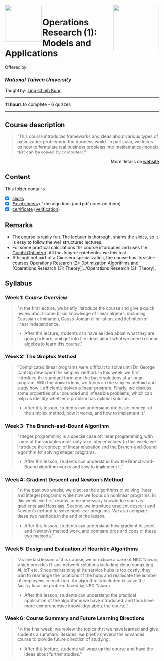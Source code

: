 <a href="https://www.coursera.org/learn/operations-research-modeling">
  <img src="/img/Operations_Research_(1)_Models_and_Applications_logo.avif" width="150" align="right">
</a>

<img src="https://upload.wikimedia.org/wikipedia/en/7/7e/National_Taiwan_University_seal.svg" width="120" height="120" align="left">

# Operations Research (1): Models and Applications

Offered by 
### *National Taiwan University*

Taught by: [Ling-Chieh Kung](https://www.coursera.org/instructor/lckung)

---

**11 hours** to complete - 6 quizzes 

---

## Course description

>"This course introduces frameworks and ideas about various types of optimization problems in the business world. In particular, we focus on how to formulate real business problems into mathematical models that can be solved by computers."

<p align="right">More details on <a href="https://www.coursera.org/learn/operations-research-modeling">website</a></p>

## Content
This folder contains 
- [x] [slides](./Slides) 
- [x] [Excel sheets](./Excel%20sheets) of the algoritms (and pdf notes on them)
- [x] [certificate](./Coursera_Certificate_Operations_Research_(2)_Optimization_Algorithms.pdf) ([verification](https://coursera.org/verify/H4YCLFATWX8F))

## Remarks
- The course is really fun. The lecturer is thorough, shares the slides, so it is easy to follow the well structured lectures. 
- For some practical calculations the course intorduces and uses the [Gurobi Optimizer](https://www.gurobi.com/products/gurobi-optimizer/). All the Jupyter notebooks use this tool. 
- Athough not part of a Coursera specialization, the course has its sister-courses 
[Operations Research (2): Optimization Algorithms](../Operations%20Research%20(2):%20Optimization%20Algorithms) and 
[Operations Research (3): Theory](../Operations Research (3): Theory).

## Syllabus

### Week 1: **Course Overview**
>"In the first lecture, we briefly introduce the course and give a quick review about some basic knowledge of linear algebra, including Gaussian elimination, Gauss-Jordan elimination, and definition of linear independence.
>- After this lecture, students can have an idea about what they are going to learn, and get into the ideas about what we need in linear algebra to learn this course."

### Week 2: **The Simplex Method** 
>"Complicated linear programs were difficult to solve until Dr. George Dantzig developed the simplex method. In this week, we first introduce the standard form and the basic solutions of a linear program. With the above ideas, we focus on the simplex method and study how it efficiently solves a linear program. Finally, we discuss some properties of unbounded and infeasible problems, which can help us identify whether a problem has optimal solution.
>- After this lesson, students can understand the basic concept of the simplex method, how it works, and how to implement it."

### Week 3: **The Branch-and-Bound Algorithm**
>"Integer programming is a special case of linear programming, with some of the variables must only take integer values. In this week, we introduce the concept of linear relaxation and the Branch-and-Bound algorithm for solving integer programs.
>- After this lesson, students can understand how the Branch-and-Bound algorithm works and how to implement it."

### Week 4: **Gradient Descent and Newton’s Method**
>"In the past two weeks, we discuss the algorithms of solving linear and integer programs, while now we focus on nonlinear programs. In this week, we first review some necessary knowledge such as gradients and Hessians. Second, we introduce gradient descent and Newton’s method to solve nonlinear programs. We also compare these two methods in the end of the lesson.
>- After this lesson, students can understand how gradient descent and Newton’s method work, and compare pros and cons of these two methods."

### Week 5: **Design and Evaluation of Heuristic Algorithms**
>"As the last lesson of this course, we introduce a case of NEC Taiwan, which provides IT and network solutions including cloud computing, AI, IoT etc. Since maintaining all its service hubs is too costly, they plan to rearrange the locations of the hubs and reallocate the number of employees in each hub. An algorithm is included to solve the facility location problem faced by NEC Taiwan
>- After this lesson, students can understand the practical application of the algorithms we have introduced, and thus have more comprehensive knowledge about the course."

### Week 6: **Course Summary and Future Learning Directions**
>"In the final week, we review the topics that we have learned and give students a summary. Besides, we briefly preview the advanced course to provide future direction of studying.
>- After this lecture, students will wrap up the course and have the ideas about further studies."
